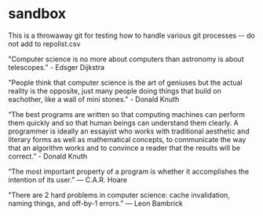 # sandbox
This is a throwaway git for testing how to handle various git processes -- do not add to repolist.csv

"Computer science is no more about computers than astronomy is about telescopes." - Edsger Dijkstra

"People think that computer science is the art of geniuses but the actual reality is the opposite, just many people doing things that build on eachother, like a wall of mini stones." - Donald Knuth

“The best programs are written so that computing machines can perform them quickly and so that human beings can understand them clearly. A programmer is ideally an essayist who works with traditional aesthetic and literary forms as well as mathematical concepts, to communicate the way that an algorithm works and to convince a reader that the results will be correct.”  - Donald Knuth

“The most important property of a program is whether it accomplishes the intention of its user.” ― C.A.R. Hoare

"There are 2 hard problems in computer science: cache invalidation, naming things, and off-by-1 errors.” ― Leon Bambrick
